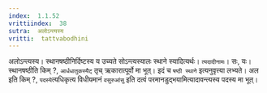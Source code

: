 ```yaml
---
index:  1.1.52
vrittiindex:  38
sutra:  अलोऽन्त्यस्य
vritti:  tattvabodhini 
---
```


अलोऽन्त्यस्य। स्थानषष्ठीनिर्दिष्टस्य य उच्यते सोऽन्त्यस्यालः स्थाने स्यादित्यर्थः। `त्यदादीनामः`। सः, यः। स्थानषष्ठीति किम् ?, `आर्धधातुकस्यैट्` तृच् ऋकारात्पूर्वो मा भूत्। इदं च `षष्ठी स्थाने` इत्यनुवृत्त्या लभ्यते। अल इति किम् ?, `पदस्ये`त्यधिकृत्य विधीयमानं `वसुरुआंसु` इति दत्वं परमानडुद्भयामित्यादावन्त्यस्य पदस्य मा भूत्। 

